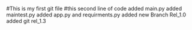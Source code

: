 #This is my first git file
#this second line of code
added main.py
added maintest.py
added app.py and requirments.py
added new Branch Rel_1.0
added git rel_1.3